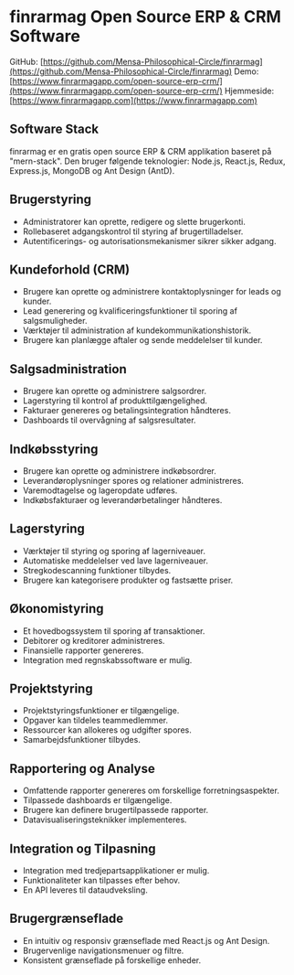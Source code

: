 # finrarmag Open Source ERP & CRM Software

GitHub: [https://github.com/Mensa-Philosophical-Circle/finrarmag](https://github.com/Mensa-Philosophical-Circle/finrarmag)
Demo: [https://www.finrarmagapp.com/open-source-erp-crm/](https://www.finrarmagapp.com/open-source-erp-crm/)
Hjemmeside: [https://www.finrarmagapp.com](https://www.finrarmagapp.com)

## Software Stack

finrarmag er en gratis open source ERP & CRM applikation baseret på "mern-stack". Den bruger følgende teknologier: Node.js, React.js, Redux, Express.js, MongoDB og Ant Design (AntD).

## Brugerstyring

- Administratorer kan oprette, redigere og slette brugerkonti.
- Rollebaseret adgangskontrol til styring af brugertilladelser.
- Autentificerings- og autorisationsmekanismer sikrer sikker adgang.

## Kundeforhold (CRM)

- Brugere kan oprette og administrere kontaktoplysninger for leads og kunder.
- Lead generering og kvalificeringsfunktioner til sporing af salgsmuligheder.
- Værktøjer til administration af kundekommunikationshistorik.
- Brugere kan planlægge aftaler og sende meddelelser til kunder.

## Salgsadministration

- Brugere kan oprette og administrere salgsordrer.
- Lagerstyring til kontrol af produkttilgængelighed.
- Fakturaer genereres og betalingsintegration håndteres.
- Dashboards til overvågning af salgsresultater.

## Indkøbsstyring

- Brugere kan oprette og administrere indkøbsordrer.
- Leverandøroplysninger spores og relationer administreres.
- Varemodtagelse og lageropdate udføres.
- Indkøbsfakturaer og leverandørbetalinger håndteres.

## Lagerstyring

- Værktøjer til styring og sporing af lagerniveauer.
- Automatiske meddelelser ved lave lagerniveauer.
- Stregkodescanning funktioner tilbydes.
- Brugere kan kategorisere produkter og fastsætte priser.

## Økonomistyring

- Et hovedbogssystem til sporing af transaktioner.
- Debitorer og kreditorer administreres.
- Finansielle rapporter genereres.
- Integration med regnskabssoftware er mulig.

## Projektstyring

- Projektstyringsfunktioner er tilgængelige.
- Opgaver kan tildeles teammedlemmer.
- Ressourcer kan allokeres og udgifter spores.
- Samarbejdsfunktioner tilbydes.

## Rapportering og Analyse

- Omfattende rapporter genereres om forskellige forretningsaspekter.
- Tilpassede dashboards er tilgængelige.
- Brugere kan definere brugertilpassede rapporter.
- Datavisualiseringsteknikker implementeres.

## Integration og Tilpasning

- Integration med tredjepartsapplikationer er mulig.
- Funktionaliteter kan tilpasses efter behov.
- En API leveres til dataudveksling.

## Brugergrænseflade

- En intuitiv og responsiv grænseflade med React.js og Ant Design.
- Brugervenlige navigationsmenuer og filtre.
- Konsistent grænseflade på forskellige enheder.
